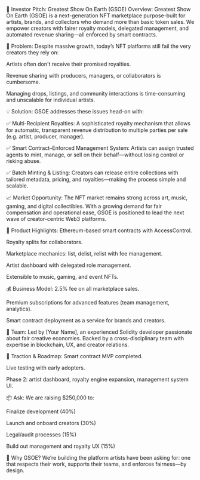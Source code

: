 🚀 Investor Pitch: Greatest Show On Earth (GSOE)
Overview:
Greatest Show On Earth (GSOE) is a next-generation NFT marketplace purpose-built for artists, brands, and collectors who demand more than basic token sales. We empower creators with fairer royalty models, delegated management, and automated revenue sharing—all enforced by smart contracts.

🎯 Problem:
Despite massive growth, today’s NFT platforms still fail the very creators they rely on:

Artists often don't receive their promised royalties.

Revenue sharing with producers, managers, or collaborators is cumbersome.

Managing drops, listings, and community interactions is time-consuming and unscalable for individual artists.

💡 Solution:
GSOE addresses these issues head-on with:

✅ Multi-Recipient Royalties: A sophisticated royalty mechanism that allows for automatic, transparent revenue distribution to multiple parties per sale (e.g. artist, producer, manager).

✅ Smart Contract–Enforced Management System: Artists can assign trusted agents to mint, manage, or sell on their behalf—without losing control or risking abuse.

✅ Batch Minting & Listing: Creators can release entire collections with tailored metadata, pricing, and royalties—making the process simple and scalable.

📈 Market Opportunity:
The NFT market remains strong across art, music, gaming, and digital collectibles. With a growing demand for fair compensation and operational ease, GSOE is positioned to lead the next wave of creator-centric Web3 platforms.

🔧 Product Highlights:
Ethereum-based smart contracts with AccessControl.

Royalty splits for collaborators.

Marketplace mechanics: list, delist, relist with fee management.

Artist dashboard with delegated role management.

Extensible to music, gaming, and event NFTs.

💰 Business Model:
2.5% fee on all marketplace sales.

Premium subscriptions for advanced features (team management, analytics).

Smart contract deployment as a service for brands and creators.

🧠 Team:
Led by [Your Name], an experienced Solidity developer passionate about fair creative economies. Backed by a cross-disciplinary team with expertise in blockchain, UX, and creator relations.

🚀 Traction & Roadmap:
Smart contract MVP completed.

Live testing with early adopters.

Phase 2: artist dashboard, royalty engine expansion, management system UI.

📦 Ask:
We are raising $250,000 to:

Finalize development (40%)

Launch and onboard creators (30%)

Legal/audit processes (15%)

Build out management and royalty UX (15%)

🌟 Why GSOE?
We’re building the platform artists have been asking for: one that respects their work, supports their teams, and enforces fairness—by design.

